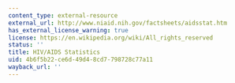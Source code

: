 ```yaml
---
content_type: external-resource
external_url: http://www.niaid.nih.gov/factsheets/aidsstat.htm
has_external_license_warning: true
license: https://en.wikipedia.org/wiki/All_rights_reserved
status: ''
title: HIV/AIDS Statistics
uid: 4b6f5b22-ce6d-49d4-8cd7-798728c77a11
wayback_url: ''
---
```

